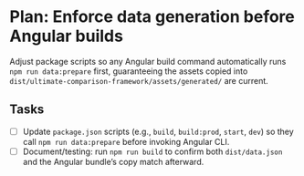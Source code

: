 # Plan: Enforce data generation before Angular builds

Adjust package scripts so any Angular build command automatically runs `npm run data:prepare` first, guaranteeing the assets copied into `dist/ultimate-comparison-framework/assets/generated/` are current.

## Tasks

- [ ] Update `package.json` scripts (e.g., `build`, `build:prod`, `start`, `dev`) so they call `npm run data:prepare` before invoking Angular CLI.
- [ ] Document/testing: run `npm run build` to confirm both `dist/data.json` and the Angular bundle’s copy match afterward.
